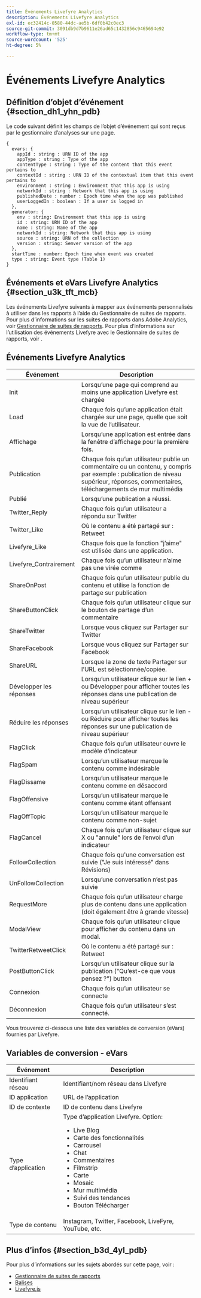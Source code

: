 ```yaml
---
title: Événements Livefyre Analytics
description: Événements Livefyre Analytics
exl-id: ec32414c-0580-44dc-ae5b-6df0b42c0ec3
source-git-commit: 3091db9d7b9611e26ad65c1432856c9465694e92
workflow-type: tm+mt
source-wordcount: '525'
ht-degree: 5%

---
```


# Événements Livefyre Analytics

## Définition d’objet d’événement {#section_dh1_yhn_pdb}

Le code suivant définit les champs de l’objet d’événement qui sont reçus par le gestionnaire d’analyses sur une page.

```
{
  evars: {
    appId : string : URN ID of the app
    appType : string : Type of the app
    contentType : string : Type of the content that this event pertains to
    contextId : string : URN ID of the contextual item that this event pertains to
    environment : string : Environment that this app is using
    networkId : string : Network that this app is using
    publishedDate : number : Epoch time when the app was published
    userLoggedIn : boolean : If a user is logged in
  },
  generator: {
    env : string: Environment that this app is using
    id : string: URN ID of the app
    name : string: Name of the app
    networkId : string: Network that this app is using
    source : string: URN of the collection
    version : string: Semver version of the app
  },
  startTime : number: Epoch time when event was created
  type : string: Event type (Table 1)
}
```

## Événements et eVars Livefyre Analytics {#section_u3k_tft_mcb}

Les événements Livefyre suivants à mapper aux événements personnalisés à utiliser dans les rapports à l’aide du Gestionnaire de suites de rapports. Pour plus d’informations sur les suites de rapports dans Adobe Analytics, voir [Gestionnaire de suites de rapports](https://experienceleague.adobe.com/docs/analytics/admin/manage-report-suites/report-suites-admin.html?lang=en). Pour plus d’informations sur l’utilisation des événements Livefyre avec le Gestionnaire de suites de rapports, voir [](../livefyre-analytics/c-use-livefyre-with-adobe-analytics.md#section_iks_kgd_4cb).

## Événements Livefyre Analytics

| Événement | Description |
|---|---|
| Init | Lorsqu’une page qui comprend au moins une application Livefyre est chargée |
| Load | Chaque fois qu’une application était chargée sur une page, quelle que soit la vue de l’utilisateur. |
| Affichage | Lorsqu’une application est entrée dans la fenêtre d’affichage pour la première fois. |
| Publication | Chaque fois qu’un utilisateur publie un commentaire ou un contenu, y compris par exemple : publication de niveau supérieur, réponses, commentaires, téléchargements de mur multimédia |
| Publié | Lorsqu’une publication a réussi. |
| Twitter_Reply | Chaque fois qu’un utilisateur a répondu sur Twitter |
| Twitter_Like | Où le contenu a été partagé sur : Retweet |
| Livefyre_Like | Chaque fois que la fonction &quot;j’aime&quot; est utilisée dans une application. |
| Livefyre_Contrairement | Chaque fois qu’un utilisateur n’aime pas une virée comme |
| ShareOnPost | Chaque fois qu’un utilisateur publie du contenu et utilise la fonction de partage sur publication |
| ShareButtonClick | Chaque fois qu’un utilisateur clique sur le bouton de partage d’un commentaire |
| ShareTwitter | Lorsque vous cliquez sur Partager sur Twitter |
| ShareFacebook | Lorsque vous cliquez sur Partager sur Facebook |
| ShareURL | Lorsque la zone de texte Partager sur l’URL est sélectionnée/copiée. |
| Développer les réponses | Lorsqu’un utilisateur clique sur le lien + ou Développer pour afficher toutes les réponses dans une publication de niveau supérieur |
| Réduire les réponses | Lorsqu’un utilisateur clique sur le lien - ou Réduire pour afficher toutes les réponses sur une publication de niveau supérieur |
| FlagClick | Chaque fois qu’un utilisateur ouvre le modèle d’indicateur |
| FlagSpam | Lorsqu’un utilisateur marque le contenu comme indésirable |
| FlagDissame | Lorsqu’un utilisateur marque le contenu comme en désaccord |
| FlagOffensive | Lorsqu’un utilisateur marque le contenu comme étant offensant |
| FlagOffTopic | Lorsqu’un utilisateur marque le contenu comme non-sujet |
| FlagCancel | Chaque fois qu’un utilisateur clique sur X ou &quot;annule&quot; lors de l’envoi d’un indicateur |
| FollowCollection | Chaque fois qu&#39;une conversation est suivie (&quot;Je suis intéressé&quot; dans Révisions) |
| UnFollowCollection | Lorsqu’une conversation n’est pas suivie |
| RequestMore | Chaque fois qu’un utilisateur charge plus de contenu dans une application (doit également être à grande vitesse) |
| ModalView | Chaque fois qu’un utilisateur clique pour afficher du contenu dans un modal. |
| TwitterRetweetClick | Où le contenu a été partagé sur : Retweet |
| PostButtonClick | Lorsqu’un utilisateur clique sur la publication (&quot;Qu’est-ce que vous pensez ?&quot;) button |
| Connexion | Chaque fois qu’un utilisateur se connecte |
| Déconnexion | Chaque fois qu’un utilisateur s’est connecté. |

Vous trouverez ci-dessous une liste des variables de conversion (eVars) fournies par Livefyre.

## Variables de conversion - eVars

| Événement | Description |
|--- |--- |
| Identifiant réseau | Identifiant/nom réseau dans Livefyre |
| ID application | URL de l’application |
| ID de contexte | ID de contenu dans Livefyre |
| Type d’application | Type d’application Livefyre. Option: <br><ul><li>Live Blog  </li><li> Carte des fonctionnalités</li><li>Carrousel</li><li>Chat </li><li>Commentaires</li><li>Filmstrip</li><li>Carte</li><li>Mosaic</li><li>Mur multimédia</li><li>Suivi des tendances</li><li>Bouton Télécharger</li></ul> |
| Type de contenu | Instagram, Twitter, Facebook, LiveFyre, YouTube, etc. |

## Plus d’infos {#section_b3d_4yl_pdb}

Pour plus d’informations sur les sujets abordés sur cette page, voir :

* [Gestionnaire de suites de rapports](https://experienceleague.adobe.com/docs/analytics/admin/manage-report-suites/report-suites-admin.html?lang=en)
* [Balises](https://experienceleague.adobe.com/docs/experience-platform/tags/home.html)
* [Livefyre.js](/help/implementation/c-livefyre.js.md)
